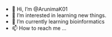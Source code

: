 - 👋 Hi, I’m @ArunimaK01
- 👀 I’m interested in learning new things.
- 🌱 I’m currently learning bioinformatics
- 📫 How to reach me ...

<!---
ArunimaK01/ArunimaK01 is a ✨ special ✨ repository because its `README.md` (this file) appears on your GitHub profile.
You can click the Preview link to take a look at your changes.
--->
